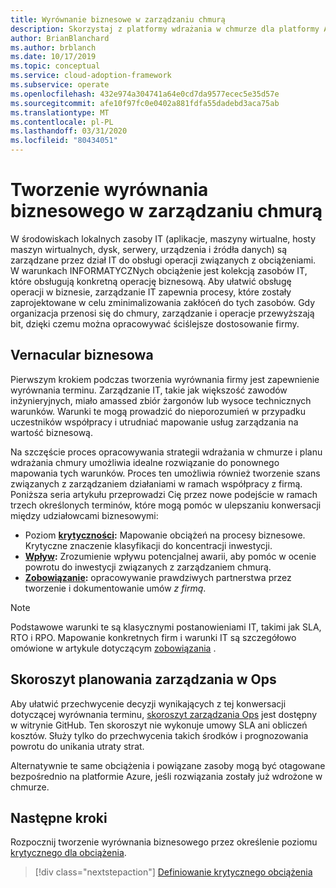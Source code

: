 ```yaml
---
title: Wyrównanie biznesowe w zarządzaniu chmurą
description: Skorzystaj z platformy wdrażania w chmurze dla platformy Azure, aby dowiedzieć się, jak lepiej zarządzać operacjami w chmurze i rozwijać ściślejsze wyrównania biznesowe.
author: BrianBlanchard
ms.author: brblanch
ms.date: 10/17/2019
ms.topic: conceptual
ms.service: cloud-adoption-framework
ms.subservice: operate
ms.openlocfilehash: 432e974a304741a64e0cd7da9577ecec5e35d57e
ms.sourcegitcommit: afe10f97fc0e0402a881fdfa55dadebd3aca75ab
ms.translationtype: MT
ms.contentlocale: pl-PL
ms.lasthandoff: 03/31/2020
ms.locfileid: "80434051"
---
```

# <a name="create-business-alignment-in-cloud-management"></a>Tworzenie wyrównania biznesowego w zarządzaniu chmurą

W środowiskach lokalnych zasoby IT (aplikacje, maszyny wirtualne, hosty maszyn wirtualnych, dysk, serwery, urządzenia i źródła danych) są zarządzane przez dział IT do obsługi operacji związanych z obciążeniami. W warunkach INFORMATYCZNych obciążenie jest kolekcją zasobów IT, które obsługują konkretną operację biznesową. Aby ułatwić obsługę operacji w biznesie, zarządzanie IT zapewnia procesy, które zostały zaprojektowane w celu zminimalizowania zakłóceń do tych zasobów. Gdy organizacja przenosi się do chmury, zarządzanie i operacje przewyższają bit, dzięki czemu można opracowywać ściślejsze dostosowanie firmy.

## <a name="business-vernacular"></a>Vernacular biznesowa

Pierwszym krokiem podczas tworzenia wyrównania firmy jest zapewnienie wyrównania terminu. Zarządzanie IT, takie jak większość zawodów inżynieryjnych, miało amassed zbiór żargonów lub wysoce technicznych warunków. Warunki te mogą prowadzić do nieporozumień w przypadku uczestników współpracy i utrudniać mapowanie usług zarządzania na wartość biznesową.

Na szczęście proces opracowywania strategii wdrażania w chmurze i planu wdrażania chmury umożliwia idealne rozwiązanie do ponownego mapowania tych warunków. Proces ten umożliwia również tworzenie szans związanych z zarządzaniem działaniami w ramach współpracy z firmą. Poniższa seria artykułu przeprowadzi Cię przez nowe podejście w ramach trzech określonych terminów, które mogą pomóc w ulepszaniu konwersacji między udziałowcami biznesowymi:

- Poziom  **[krytyczności](./criticality.md):** Mapowanie obciążeń na procesy biznesowe. Krytyczne znaczenie klasyfikacji do koncentracji inwestycji.
- **[Wpływ](./impact.md):** Zrozumienie wpływu potencjalnej awarii, aby pomóc w ocenie powrotu do inwestycji związanych z zarządzaniem chmurą.
- **[Zobowiązanie](./commitment.md):** opracowywanie prawdziwych partnerstwa przez tworzenie i dokumentowanie umów *z firmą*.

> [!NOTE]
> Podstawowe warunki te są klasycznymi postanowieniami IT, takimi jak SLA, RTO i RPO. Mapowanie konkretnych firm i warunki IT są szczegółowo omówione w artykule dotyczącym [zobowiązania](./commitment.md) .

## <a name="ops-management-planning-workbook"></a>Skoroszyt planowania zarządzania w Ops

Aby ułatwić przechwycenie decyzji wynikających z tej konwersacji dotyczącej wyrównania terminu, [skoroszyt zarządzania Ops](https://raw.githubusercontent.com/microsoft/CloudAdoptionFramework/master/manage/opsmanagementworkbook.xlsx) jest dostępny w witrynie GitHub. Ten skoroszyt nie wykonuje umowy SLA ani obliczeń kosztów. Służy tylko do przechwycenia takich środków i prognozowania powrotu do unikania utraty strat.

Alternatywnie te same obciążenia i powiązane zasoby mogą być otagowane bezpośrednio na platformie Azure, jeśli rozwiązania zostały już wdrożone w chmurze.

## <a name="next-steps"></a>Następne kroki

Rozpocznij tworzenie wyrównania biznesowego przez określenie poziomu [krytycznego dla obciążenia](./criticality.md).

> [!div class="nextstepaction"]
> [Definiowanie krytycznego obciążenia](./criticality.md)
